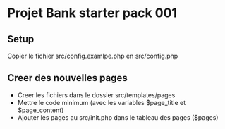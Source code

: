 # Projet Bank starter pack 001

## Setup
Copier le fichier src/config.examlpe.php en src/config.php

## Creer des nouvelles pages

- Creer les fichiers dans le dossier src/templates/pages
- Mettre le code minimum (avec les variables $page_title et $page_content)
- Ajouter les pages au src/init.php dans le tableau des pages ($pages)